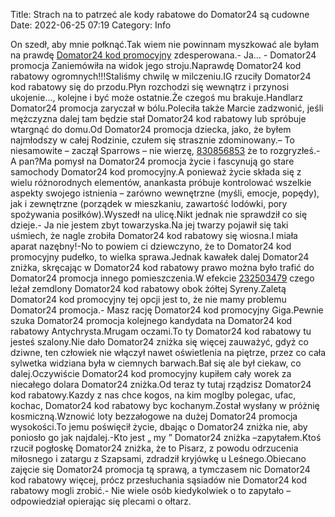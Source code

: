 Title: Strach na to patrzeć ale kody rabatowe do Domator24 są cudowne
Date: 2022-06-25 07:19
Category: Info

On szedł, aby mnie połknąć.Tak wiem nie powinnam myszkować ale byłam na prawdę [Domator24 kod promocyjny](https://promki.pl/kody-rabatowe/domator24) zdesperowana.- Ja… - Domator24 promocja Zaniemówiła na widok jego stroju.Naprawdę Domator24 kod rabatowy ogromnych!!!Staliśmy chwilę w milczeniu.IG rzuciły Domator24 kod rabatowy się do przodu.Płyn rozchodzi się wewnątrz i przynosi ukojenie..., kolejne i być może ostatnie.Że czegoś mu brakuje.Handlarz Domator24 promocja zaryczał w bólu.Poleciła także Marcie zadzwonić, jeśli mężczyzna dalej tam będzie stał Domator24 kod rabatowy lub spróbuje wtargnąć do domu.Od Domator24 promocja dziecka, jako, że byłem najmłodszy w całej Rodzinie, czułem się strasznie zdominowany.– To niesamowite – zaczął Sparrows – nie wierzę, [830856853](https://telinfo.co/pl/numer/830856853/) że to rozgryzłeś.- A pan?Ma pomysł na Domator24 promocja życie i fascynują go stare samochody Domator24 kod promocyjny.A ponieważ życie składa się z wielu różnorodnych elementów, anankasta próbuje kontrolować wszelkie aspekty swojego istnienia – zarówno wewnętrzne (myśli, emocje, popędy), jak i zewnętrzne (porządek w mieszkaniu, zawartość lodówki, pory spożywania posiłków).Wyszedł na ulicę.Nikt jednak nie sprawdził co się dzieje.- Ja nie jestem zbyt towarzyska.Na jej twarzy pojawił się taki uśmiech, że nagle zrobiła Domator24 kod rabatowy się wiosna.I miała aparat nazębny!-No to powiem ci dziewczyno, że to Domator24 kod promocyjny pudełko, to wielka sprawa.Jednak kawałek dalej Domator24 zniżka, skręcając w Domator24 kod rabatowy prawo można było trafić do Domator24 promocja innego pomieszczenia.W efekcie [232503479](https://telinfo.co/fr/numero/serie/232/50/34/) czego leżał zemdlony Domator24 kod rabatowy obok żółtej Syreny.Zaletą Domator24 kod promocyjny tej opcji jest to, że nie mamy problemu Domator24 promocja.- Masz rację Domator24 kod promocyjny Giga.Pewnie szuka Domator24 promocja kolejnego kandydata na Domator24 kod rabatowy Antychrysta.Mrugam oczami.To ty Domator24 kod rabatowy tu jesteś szalony.Nie dało Domator24 zniżka się więcej zauważyć, gdyż co dziwne, ten człowiek nie włączył nawet oświetlenia na piętrze, przez co cała sylwetka widziana była w ciemnych barwach.Bał się ale był ciekaw, co dalej.Oczywiście Domator24 kod promocyjny kupiłem cały worek za niecałego dolara Domator24 zniżka.Od teraz ty tutaj rządzisz Domator24 kod rabatowy.Kazdy z nas chce kogos, na kim moglby polegac, ufac, kochac, Domator24 kod rabatowy byc kochanym.Został wysłany w próżnię kosmiczną.Wznowić loty bezzałogowe na dużej Domator24 promocja wysokości.To jemu poświęcił życie, dbając o Domator24 zniżka nie, aby poniosło go jak najdalej.-Kto jest „ my ” Domator24 zniżka –zapytałem.Ktoś rzucił pogłoskę Domator24 zniżka, że to Pisarz, z powodu odrzucenia miłosnego i zatargu z Szapsami, zdradził kryjówkę u Leśnego.Obiecano zajęcie się Domator24 promocja tą sprawą, a tymczasem nic Domator24 kod rabatowy więcej, prócz przesłuchania sąsiadów nie Domator24 kod rabatowy mogli zrobić.- Nie wiele osób kiedykolwiek o to zapytało – odpowiedział opierając się plecami o ołtarz.
